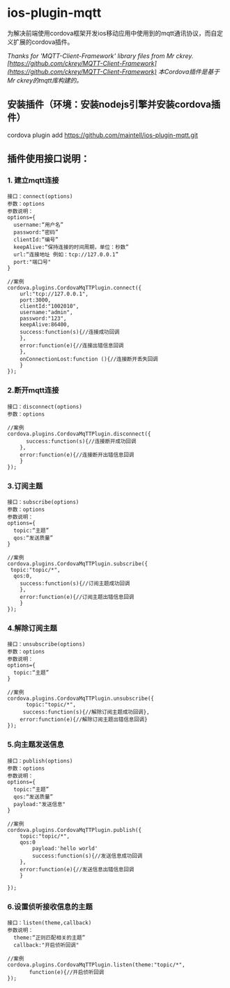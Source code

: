 # ios-plugin-mqtt
为解决前端使用cordova框架开发ios移动应用中使用到的mqtt通讯协议，而自定义扩展的cordova插件。

_Thanks for 'MQTT-Client-Framework' library files from Mr ckrey.  
[https://github.com/ckrey/MQTT-Client-Framework](https://github.com/ckrey/MQTT-Client-Framework)
本Cordova插件是基于Mr ckrey的mqtt库构建的。_

## 安装插件（环境：安装nodejs引擎并安装cordova插件）
cordova plugin add https://github.com/maintell/ios-plugin-mqtt.git

## 插件使用接口说明：

### 1. 建立mqtt连接
    接口：connect(options)
    参数：options
    参数说明：
    options={
      username:“用户名”
      password:“密码”
      clientId:“编号”
      keepAlive:“保持连接的时间周期，单位：秒数”
      url:“连接地址 例如：tcp://127.0.0.1”
      port:"端口号"
    }

```
//案例
cordova.plugins.CordovaMqTTPlugin.connect({
	url:"tcp://127.0.0.1", 
	port:3000,
	clientId:"1002010",
	username:"admin",
	password:"123",
	keepAlive:86400,
	success:function(s){//连接成功回调
	},
	error:function(e){//连接出错信息回调
	},
	onConnectionLost:function (){//连接断开丢失回调
	}
});
```

### 2.断开mqtt连接
    接口：disconnect(options)
    参数：options
```
//案例
cordova.plugins.CordovaMqTTPlugin.disconnect({
      success:function(s){//连接断开成功回调
	},
	error:function(e){//连接断开出错信息回调
	}
});
```

### 3.订阅主题
    接口：subscribe(options)
    参数：options
    参数说明：
    options={
      topic:“主题”
      qos:“发送质量”
    }
```
//案例
cordova.plugins.CordovaMqTTPlugin.subscribe({
 topic:"topic/*",
  qos:0,
    success:function(s){//订阅主题成功回调
	},
	error:function(e){//订阅主题出错信息回调
	}
});
```
### 4.解除订阅主题
    接口：unsubscribe(options)
    参数：options
    参数说明：
    options={
      topic:“主题”
    }
```
//案例
cordova.plugins.CordovaMqTTPlugin.unsubscribe({
      topic:"topic/*",
     success:function(s){//解除订阅主题成功回调},
	error:function(e){//解除订阅主题出错信息回调}
});
```

### 5.向主题发送信息
    接口：publish(options)
    参数：options
    参数说明：
    options={
      topic:“主题”
      qos:“发送质量”
      payload:"发送信息"
    }
```
//案例
cordova.plugins.CordovaMqTTPlugin.publish({
	topic:"topic/*",
  	qos:0
    	payload:'hello world'
        success:function(s){//发送信息成功回调
	},
	error:function(e){//发送信息出错信息回调
	}

});
```


### 6.设置侦听接收信息的主题
    接口：listen(theme,callback)
    参数说明：
      theme:“正则匹配相关的主题”
      callback:"开启侦听回调"
```
//案例
cordova.plugins.CordovaMqTTPlugin.listen(theme:"topic/*",
       function(e){//开启侦听回调
});
```
